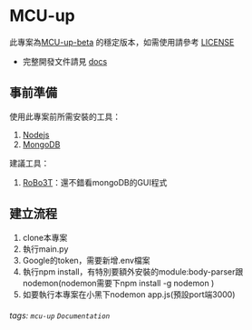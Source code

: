 MCU-up
===
此專案為[MCU-up-beta](https://github.com/mcuosc/MCU-up-beta) 的穩定版本，如需使用請參考 [LICENSE](https://github.com/mcuosc/MCU-up/blob/main/LICENSE)
* 完整開發文件請見 [docs](docs/src/SUMMARY.md)

## 事前準備

使用此專案前所需安裝的工具：
1. [Nodejs](https://nodejs.org/en/)
2. [MongoDB](https://www.mongodb.com)

建議工具：
1. [RoBo3T](https://robomongo.org/)：還不錯看mongoDB的GUI程式

建立流程
---

1. clone本專案
2. 執行main.py
3. Google的token，需要新增.env檔案
4. 執行npm install，有特別要額外安裝的module:body-parser跟nodemon(nodemon需要下npm install -g nodemon )
5. 如要執行本專案在小黑下nodemon app.js(預設port端3000)


###### tags: `mcu-up` `Documentation`

